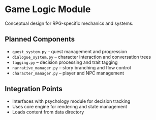 # Game Logic Module

Conceptual design for RPG-specific mechanics and systems.

## Planned Components
- `quest_system.py` – quest management and progression
- `dialogue_system.py` – character interaction and conversation trees
- `tagging.py` – decision processing and trait tagging
- `narrative_manager.py` – story branching and flow control
- `character_manager.py` – player and NPC management

## Integration Points
- Interfaces with psychology module for decision tracking
- Uses core engine for rendering and state management
- Loads content from data directory
